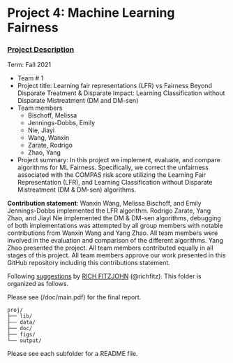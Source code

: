 # Project 4: Machine Learning Fairness

### [Project Description](doc/project4_desc.md)

Term: Fall 2021

+ Team # 1
+ Project title: Learning fair representations (LFR) vs Fairness Beyond Disparate Treatment & Disparate Impact: Learning Classification without Disparate Mistreatment (DM and DM-sen)
+ Team members
	+ Bischoff, Melissa
	+ Jennings-Dobbs, Emily
	+ Nie, Jiayi
	+ Wang, Wanxin
	+ Zarate, Rodrigo
	+ Zhao, Yang
+ Project summary: In this project we implement, evaluate, and compare algorithms for ML Fairness. Specifically, we correct the unfairness associated with the COMPAS risk score utilizing the Learning Fair Representation (LFR), and Learning Classification without Disparate Mistreatment (DM & DM-sen) algorithms.
	
**Contribution statement**: Wanxin Wang, Melissa Bischoff, and Emily Jennings-Dobbs implemented the LFR algorithm. Rodrigo Zarate, Yang Zhao, and Jiayi Nie implemented the DM & DM-sen algorithms, debugging of both implementations was attempted by all group members with notable contributions from Wanxin Wang and Yang Zhao. All team members were involved in the evaluation and comparison of the different algorithms. Yang Zhao presented the project. All team members contributed equally in all stages of this project. All team members approve our work presented in this GitHub repository including this contributions statement. 

Following [suggestions](http://nicercode.github.io/blog/2013-04-05-projects/) by [RICH FITZJOHN](http://nicercode.github.io/about/#Team) (@richfitz). This folder is organized as follows.

Please see (/doc/main.pdf) for the final report.
```
proj/
├── lib/
├── data/
├── doc/
├── figs/
└── output/
```

Please see each subfolder for a README file.
